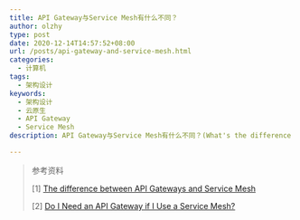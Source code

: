 ```yaml
---
title: API Gateway与Service Mesh有什么不同？
author: olzhy
type: post
date: 2020-12-14T14:57:52+08:00
url: /posts/api-gateway-and-service-mesh.html
categories:
  - 计算机
tags:
  - 架构设计
keywords:
  - 架构设计
  - 云原生
  - API Gateway
  - Service Mesh
description: API Gateway与Service Mesh有什么不同？(What's the difference between API Gateway and Service Mesh?)

---
```



> 参考资料
>
> [1] [The difference between API Gateways and Service Mesh](https://www.cncf.io/blog/2020/03/06/the-difference-between-api-gateways-and-service-mesh/)
>
> [2] [Do I Need an API Gateway if I Use a Service Mesh?](https://blog.christianposta.com/microservices/do-i-need-an-api-gateway-if-i-have-a-service-mesh/)
